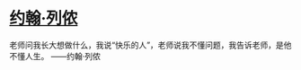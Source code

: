 # [约翰·列侬](https://github.com/miss-shiyi/miss-shiyi/issues/77)

老师问我长大想做什么，我说“快乐的人”，老师说我不懂问题，我告诉老师，是他不懂人生。
——约翰·列侬